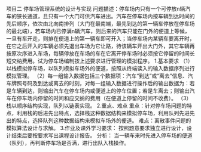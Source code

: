 项目二 停车场管理系统的设计与实现
问题描述：停车场内只有一个可停放n辆汽车的狭长通道，且只有一个大门可供汽车进出。汽车在停车场内按车辆到达时间的先后顺序，依次由北向南排列（大门在最南端，最先到达的第一辆车停放在停车场的最北端），若车场内已停满n辆汽车，则后来的汽车只能在门外的便道上等候，一旦有车开走，则排在便道上的第一辆车即可开入；当停车场内某辆车要离开时，在它之后开入的车辆必须先退出车场为它让路，待该辆车开出大门外，其它车辆再按原次序进入车场，每辆停放在车场的车在它离开停车场时必须按它停留的时间长短交纳费用。试为停车场编制按上述要求进行管理的模拟程序。
1.基本要求
（1）以栈模拟停车场，以队列模拟车场外的便道，按照从终端读入的输入数据序列进行模拟管理。
（2）每一组输入数据包括三个数据项：汽车“到达”或“离去”信息、汽车牌照号码及到达或离去的时刻，对每一组输入数据进行操作后的输出数据为：若是车辆到达，则输出汽车在停车场内或便道上的停车位置；若是车离去；则输出汽车在停车场内停留的时间和应交纳的费用（在便道上停留的时间不收费）。
（3）栈以顺序结构实现，队列以链表实现。
2.重点、难点
重点：针对停车场问题的特点，利用栈的后进先出特点，选择栈这种数据结构来模拟停车场，利用队列先进先出的特点，选择队列这种数据结构来模拟车场外的便道。
难点：离散事件问题的模拟算法设计与求解。
3.作业及课外学习要求：
按照题意要求独立进行设计，设计结束后要按要求写出课程设计报告。
分析：
当一辆车来时先进入停车场的便道（队列），再判断停车场是否满，进行出队入栈操作。